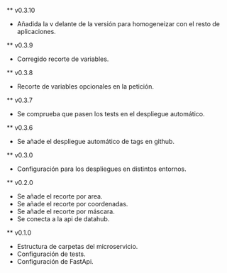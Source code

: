 ** v0.3.10

- Añadida la v delante de la versión para homogeneizar con el resto de aplicaciones.

** v0.3.9

- Corregido recorte de variables.

** v0.3.8

- Recorte de variables opcionales en la petición.

** v0.3.7

- Se comprueba que pasen los tests en el despliegue automático.

** v0.3.6

- Se añade el despliegue automático de tags en github.

** v0.3.0

- Configuración para los despliegues en distintos entornos.

** v0.2.0

- Se añade el recorte por area.
- Se añade el recorte por coordenadas.
- Se añade el recorte por máscara.
- Se conecta a la api de datahub.

** v0.1.0

- Estructura de carpetas del microservicio.
- Configuración de tests.
- Configuración de FastApi.